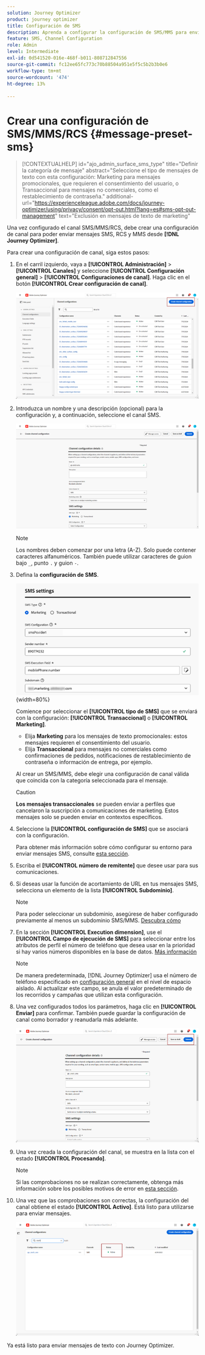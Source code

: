 ```yaml
---
solution: Journey Optimizer
product: journey optimizer
title: Configuración de SMS
description: Aprenda a configurar la configuración de SMS/MMS para enviar mensajes de texto con Journey Optimizer
feature: SMS, Channel Configuration
role: Admin
level: Intermediate
exl-id: 0d541520-016e-468f-b011-808712847556
source-git-commit: fc12ee65fc773c70b88504a951e5f5c5b2b3b0e6
workflow-type: tm+mt
source-wordcount: '474'
ht-degree: 13%

---
```


# Crear una configuración de SMS/MMS/RCS {#message-preset-sms}

>[!CONTEXTUALHELP]
>id="ajo_admin_surface_sms_type"
>title="Definir la categoría de mensaje"
>abstract="Seleccione el tipo de mensajes de texto con esta configuración: Marketing para mensajes promocionales, que requieren el consentimiento del usuario, o Transaccional para mensajes no comerciales, como el restablecimiento de contraseña."
>additional-url="https://experienceleague.adobe.com/docs/journey-optimizer/using/privacy/consent/opt-out.html?lang=es#sms-opt-out-management" text="Exclusión en mensajes de texto de marketing"

Una vez configurado el canal SMS/MMS/RCS, debe crear una configuración de canal para poder enviar mensajes SMS, RCS y MMS desde **[!DNL Journey Optimizer]**.

Para crear una configuración de canal, siga estos pasos:

1. En el carril izquierdo, vaya a **[!UICONTROL Administración]** > **[!UICONTROL Canales]** y seleccione **[!UICONTROL Configuración general]** > **[!UICONTROL Configuraciones de canal]**. Haga clic en el botón **[!UICONTROL Crear configuración de canal]**.

   ![](assets/preset-create.png)

1. Introduzca un nombre y una descripción (opcional) para la configuración y, a continuación, seleccione el canal SMS.

   ![](assets/sms-create-surface.png)

   >[!NOTE]
   >
   > Los nombres deben comenzar por una letra (A-Z). Solo puede contener caracteres alfanuméricos. También puede utilizar caracteres de guion bajo `_`, punto `.` y guion `-`.

1. Defina la **configuración de SMS**.

   ![](assets/sms-surface-settings.png){width=80%}

   Comience por seleccionar el **[!UICONTROL tipo de SMS]** que se enviará con la configuración: **[!UICONTROL Transaccional]** o **[!UICONTROL Marketing]**.

   * Elija **Marketing** para los mensajes de texto promocionales: estos mensajes requieren el consentimiento del usuario.
   * Elija **Transaccional** para mensajes no comerciales como confirmaciones de pedidos, notificaciones de restablecimiento de contraseña o información de entrega, por ejemplo.

   Al crear un SMS/MMS, debe elegir una configuración de canal válida que coincida con la categoría seleccionada para el mensaje.

   >[!CAUTION]
   >
   >**Los mensajes transaccionales** se pueden enviar a perfiles que cancelaron la suscripción a comunicaciones de marketing. Estos mensajes solo se pueden enviar en contextos específicos.

1. Seleccione la **[!UICONTROL configuración de SMS]** que se asociará con la configuración.

   Para obtener más información sobre cómo configurar su entorno para enviar mensajes SMS, consulte [esta sección](#create-api).

1. Escriba el **[!UICONTROL número de remitente]** &#x200B;que desee usar para sus comunicaciones.

1. Si deseas usar la función de acortamiento de URL en tus mensajes SMS, selecciona un elemento de la lista **[!UICONTROL Subdominio]**.

   >[!NOTE]
   >
   >Para poder seleccionar un subdominio, asegúrese de haber configurado previamente al menos un subdominio SMS/MMS. [Descubra cómo](sms-subdomains.md)

1. En la sección **[!UICONTROL Execution dimension]**, use el **[!UICONTROL Campo de ejecución de SMS]** para seleccionar entre los atributos de perfil el número de teléfono que desea usar en la prioridad si hay varios números disponibles en la base de datos. [Más información](../configuration/primary-email-addresses.md#override-execution-address-channel-config)

   >[!NOTE]
   >
   >De manera predeterminada, [!DNL Journey Optimizer] usa el número de teléfono especificado en [configuración general](../configuration/primary-email-addresses.md) en el nivel de espacio aislado. Al actualizar este campo, se anula el valor predeterminado de los recorridos y campañas que utilizan esta configuración.

1. Una vez configurados todos los parámetros, haga clic en **[!UICONTROL Enviar]** para confirmar. También puede guardar la configuración de canal como borrador y reanudarla más adelante.

   ![](assets/sms-submit-surface.png)

1. Una vez creada la configuración del canal, se muestra en la lista con el estado **[!UICONTROL Procesando]**.

   >[!NOTE]
   >
   >Si las comprobaciones no se realizan correctamente, obtenga más información sobre los posibles motivos de error en [esta sección](../configuration/channel-surfaces.md).

1. Una vez que las comprobaciones son correctas, la configuración del canal obtiene el estado **[!UICONTROL Activo]**. Está listo para utilizarse para enviar mensajes.

   ![](assets/preset-active.png)

Ya está listo para enviar mensajes de texto con Journey Optimizer.
